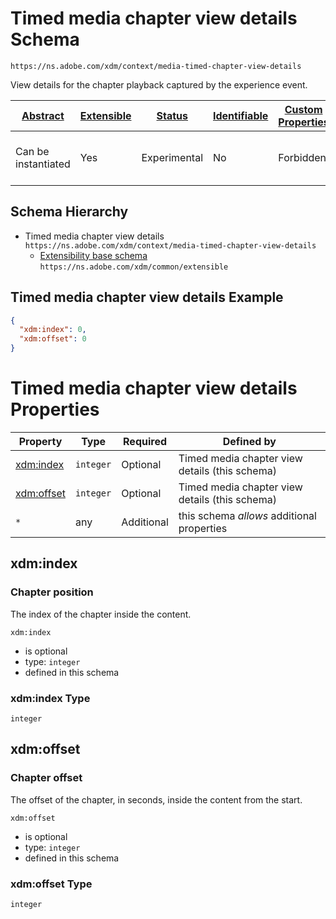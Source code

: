 
# Timed media chapter view details Schema

```
https://ns.adobe.com/xdm/context/media-timed-chapter-view-details
```

View details for the chapter playback captured by the experience event.

| [Abstract](../../abstract.md) | [Extensible](../../extensions.md) | [Status](../../status.md) | [Identifiable](../../id.md) | [Custom Properties](../../extensions.md) | [Additional Properties](../../extensions.md) | Defined In |
|-------------------------------|-----------------------------------|---------------------------|-----------------------------|------------------------------------------|----------------------------------------------|------------|
| Can be instantiated | Yes | Experimental | No | Forbidden | Permitted | [context/media-timed-chapter-view-details.schema.json](context/media-timed-chapter-view-details.schema.json) |
## Schema Hierarchy

* Timed media chapter view details `https://ns.adobe.com/xdm/context/media-timed-chapter-view-details`
  * [Extensibility base schema](../common/extensible.schema.md) `https://ns.adobe.com/xdm/common/extensible`


## Timed media chapter view details Example
```json
{
  "xdm:index": 0,
  "xdm:offset": 0
}
```

# Timed media chapter view details Properties

| Property | Type | Required | Defined by |
|----------|------|----------|------------|
| [xdm:index](#xdmindex) | `integer` | Optional | Timed media chapter view details (this schema) |
| [xdm:offset](#xdmoffset) | `integer` | Optional | Timed media chapter view details (this schema) |
| `*` | any | Additional | this schema *allows* additional properties |

## xdm:index
### Chapter position

The index of the chapter inside the content.

`xdm:index`
* is optional
* type: `integer`
* defined in this schema

### xdm:index Type


`integer`






## xdm:offset
### Chapter offset

The offset of the chapter, in seconds, inside the content from the start.

`xdm:offset`
* is optional
* type: `integer`
* defined in this schema

### xdm:offset Type


`integer`





